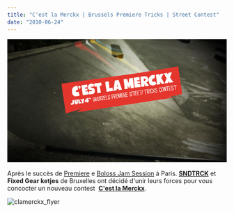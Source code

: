 ```yaml
---
title: "C'est la Merckx | Brussels Premiere Tricks | Street Contest"
date: "2010-06-24"
---
```


![](images/IMG_9361-720.jpg "IMG_9361-720")

Après le succès de [Premiere](http://www.soundtrack-paris.com/index.php?post/2010/04/02/Premiere-Contest-Edit-by-Antonin-Foliot) e [Boloss Jam Session](http://www.soundtrack-paris.com/index.php?post/2010/06/16/BOLOSS-JAM-SESSION-Report") à Paris. **[SNDTRCK](http://www.soundtrack-paris.com)** et **Fixed Gear ketjes** de Bruxelles ont décidé d'unir leurs forces pour vous concocter un nouveau contest  [**C'est la Merckx**](http://cestlamerckx.com/).

![](images/clamerckx_flyer.png "clamerckx_flyer")
